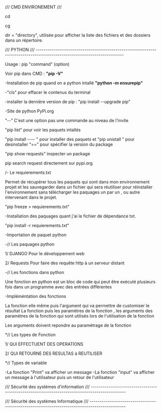 /// CMD ENVIRONEMENT ///



cd

cg

dir = "directory", utilisée pour afficher la liste des fichiers et des dossiers dans un répertoire.













































/// PYTHON /// ---------------------------------------------------------------------------------------------------------------------------



Usage : pip "command" (option)



Voir pip dans CMD : **"pip -V"**

-Installation de pip quand on a python intallé  **"python  -m ensurepip"**

-"cls" pour effacer le contenus du terminal

-installer la dernière version de pip : "pip install  --upgrade pip"

-Site de python PyPi.org

"--" C'est une option pas une commande au niveau de l'invite

"pip list" pour voir les paquets intallés

"pip install ---- " pour installer des paquets et "pip unistall " pour desinstaller "==" pour spécifier la version du package

"pip show requests" inspecter un package



pip search request directement sur pypi.org



/- Le requierements.txt

Permet de récupérer tous les paquets qui sont dans mon environnement projet et les sauvegarder dans un fichier qui sera réutiliser pour réinstaller l'environnement sans télécharger les paquages un par un , ou autre intervenant dans le projet.



"pip freeze > requierements.txt"



-Installation des paquages quant j'ai le fichier de dépendance txt.

"pip install -r requierements.txt"



-Importation de paquet python





-// Les paquages python



1/ DJANGO Pour le développement web

2/ Requests Pour faire des requête http à un serveur distant



-// Les fonctions dans python 



Une fonction en python est un bloc de code qui peut être exécuté plusieurs fois dans un programme avec des entrées différentes   



-Impléméntation des fonctions 



La fonction elle même puis l'argument qui va permettre de customiser le résultat 
La fonction puis les paramètres de la fonction , les arguments des paramètres de la fonction qui sont utilisés lors de l'utilisation de la fonction 

Les arguments doivent repondre au paramétrage de la fonction 

*// Les types de Fonction

1/ QUI EFFECTUENT DES OPERATIONS 

2/ QUI RETOURNE DES RESULTAS à REUTILISER

*// Types de variable



-La fonction "Print" va afficher un message 
-La fonction "input" va  afficher un message à l'utilisateur puis un retour de l'utilisateur 







/// Sécurité des systèmes d'information /// ------------------------------------------------------------------------------------------------





/// Sécurité des systèmes Informatique /// ------------------------------------------------------------------------------------------------





























